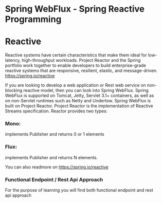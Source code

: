 # Spring WebFlux - Spring Reactive Programming

# Reactive
Reactive systems have certain characteristics that make them ideal for low-latency, 
high-throughput workloads. Project Reactor and the Spring portfolio work together to 
enable developers to build enterprise-grade reactive systems that are responsive, 
resilient, elastic, and message-driven. https://spring.io/reactive

If you are looking to develop a web application or Rest web service on non-blocking reactive model, then you can look into Spring WebFlux. Spring WebFlux is supported on Tomcat, Jetty, Servlet 3.1+ containers, as well as on non-Servlet runtimes such as Netty and Undertow. Spring WebFlux is built on Project Reactor. Project Reactor is the implementation of Reactive Streams specification. Reactor provides two types:

### Mono:
implements Publisher and returns 0 or 1 elements

### Flux: 
implements Publisher and returns N elements.

You can also readmore on https://spring.io/reactive

### Functional Endpoint / Rest Api Approach
For the purpose of learning you will find both functional endpoint and rest api approach